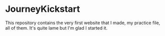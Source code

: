 # JourneyKickstart
This repository contains the very first website that I made, my practice file, all of them. It's quite lame but I'm glad I started it.
